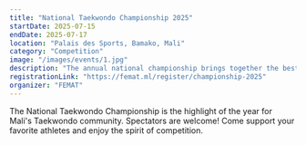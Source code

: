 ```yaml
---
title: "National Taekwondo Championship 2025"
startDate: 2025-07-15
endDate: 2025-07-17
location: "Palais des Sports, Bamako, Mali"
category: "Competition"
image: "/images/events/1.jpg"
description: "The annual national championship brings together the best Taekwondo athletes from across Mali. Join us for three days of competition, camaraderie, and celebration of martial arts."
registrationLink: "https://femat.ml/register/championship-2025"
organizer: "FEMAT"
---
```


The National Taekwondo Championship is the highlight of the year for Mali's Taekwondo community. Spectators are welcome! Come support your favorite athletes and enjoy the spirit of competition. 